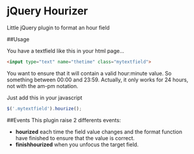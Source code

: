 jQuery Hourizer
===============

Little jQuery plugin to format an hour field


##Usage

You have a textfield like this in your html page...
```html
<input type="text" name="thetime" class="mytextfield">
```

You want to ensure that it will contain a valid hour:minute value. So something between 00:00 and 23:59.
Actually, it only works for 24 hours, not with the am-pm notation.

Just add this in your javascript
```javascript
$('.mytextfield').hourize();
```

##Events
This plugin raise 2 differents events:

- **hourized** each time the field value changes and the format function have finished to ensure that the value is correct.
- **finishhourized** when you unfocus the target field.
